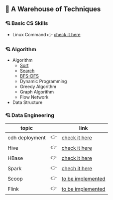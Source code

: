 ## :gift: A Warehouse of Techniques 

### :cupid: Basic CS Skills

- Linux Command :point_right: [check it here](Shell.md)

### :cupid: Algorithm

- Algorithm
    - [Sort](ALGO_Sort.md)
    - [Search](ALGO_Search.md)
    - [BFS-DFS](ALGO_BFS-DFS.md)
    - Dynamic Programming
    - Greedy Algorithm
    - Graph Algorithm
    - Flow Network
- Data Structure

### :cupid: Data Engineering

|topic                 |             |link                                   |
|----------------------|-------------|---------------------------------------|
|cdh deployment        |:point_right:|[check it here](cdh-deployment.md)     |
|Hive                  |:point_right:|[check it here](hive/hive.md)          |
|HBase                 |:point_right:|[check it here](hbase/Notes/HBase.pdf) |
|Spark                 |:point_right:|[chech it here](spark.md)              |
|Scoop                 |:point_right:|[to be implemented]()                  |
|Flink                 |:point_right:|[to be implemented]()                  |




